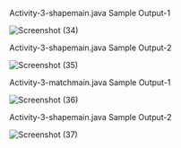 Activity-3-shapemain.java
Sample Output-1

![Screenshot (34)](https://user-images.githubusercontent.com/59175027/120603451-ad1e8200-c469-11eb-95fe-33ab04dad3a7.png)


Activity-3-shapemain.java
Sample Output-2

![Screenshot (35)](https://user-images.githubusercontent.com/59175027/120603677-e48d2e80-c469-11eb-9917-8762c5df64a4.png)


Activity-3-matchmain.java
Sample Output-1

![Screenshot (36)](https://user-images.githubusercontent.com/59175027/120603796-02f32a00-c46a-11eb-846c-9fa448cc6124.png)


Activity-3-shapemain.java
Sample Output-2

![Screenshot (37)](https://user-images.githubusercontent.com/59175027/120603899-1a321780-c46a-11eb-967e-f91b903283cf.png)

